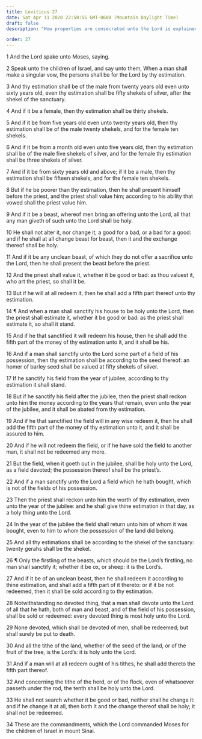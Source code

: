 ```yaml
---
title: Leviticus 27
date: Sat Apr 11 2020 22:50:55 GMT-0600 (Mountain Daylight Time)
draft: false
description: "How properties are consecrated unto the Lord is explained—Israel is commanded to pay tithes of their crops, flocks, and herds."

order: 27
---
```

    
1 And the Lord spake unto Moses, saying.

2 Speak unto the children of Israel, and say unto them, When a man shall make a singular vow, the persons shall be for the Lord by thy estimation.

3 And thy estimation shall be of the male from twenty years old even unto sixty years old, even thy estimation shall be fifty shekels of silver, after the shekel of the sanctuary.

4 And if it be a female, then thy estimation shall be thirty shekels.

5 And if it be from five years old even unto twenty years old, then thy estimation shall be of the male twenty shekels, and for the female ten shekels.

6 And if it be from a month old even unto five years old, then thy estimation shall be of the male five shekels of silver, and for the female thy estimation shall be three shekels of silver.

7 And if it be from sixty years old and above; if it be a male, then thy estimation shall be fifteen shekels, and for the female ten shekels.

8 But if he be poorer than thy estimation, then he shall present himself before the priest, and the priest shall value him; according to his ability that vowed shall the priest value him.

9 And if it be a beast, whereof men bring an offering unto the Lord, all that any man giveth of such unto the Lord shall be holy.

10 He shall not alter it, nor change it, a good for a bad, or a bad for a good: and if he shall at all change beast for beast, then it and the exchange thereof shall be holy.

11 And if it be any unclean beast, of which they do not offer a sacrifice unto the Lord, then he shall present the beast before the priest.

12 And the priest shall value it, whether it be good or bad: as thou valuest it, who art the priest, so shall it be.

13 But if he will at all redeem it, then he shall add a fifth part thereof unto thy estimation.

14 ¶ And when a man shall sanctify his house to be holy unto the Lord, then the priest shall estimate it, whether it be good or bad: as the priest shall estimate it, so shall it stand.

15 And if he that sanctified it will redeem his house, then he shall add the fifth part of the money of thy estimation unto it, and it shall be his.

16 And if a man shall sanctify unto the Lord some part of a field of his possession, then thy estimation shall be according to the seed thereof: an homer of barley seed shall be valued at fifty shekels of silver.

17 If he sanctify his field from the year of jubilee, according to thy estimation it shall stand.

18 But if he sanctify his field after the jubilee, then the priest shall reckon unto him the money according to the years that remain, even unto the year of the jubilee, and it shall be abated from thy estimation.

19 And if he that sanctified the field will in any wise redeem it, then he shall add the fifth part of the money of thy estimation unto it, and it shall be assured to him.

20 And if he will not redeem the field, or if he have sold the field to another man, it shall not be redeemed any more.

21 But the field, when it goeth out in the jubilee, shall be holy unto the Lord, as a field devoted; the possession thereof shall be the priest’s.

22 And if a man sanctify unto the Lord a field which he hath bought, which is not of the fields of his possession.

23 Then the priest shall reckon unto him the worth of thy estimation, even unto the year of the jubilee: and he shall give thine estimation in that day, as a holy thing unto the Lord.

24 In the year of the jubilee the field shall return unto him of whom it was bought, even to him to whom the possession of the land did belong.

25 And all thy estimations shall be according to the shekel of the sanctuary: twenty gerahs shall be the shekel.

26 ¶ Only the firstling of the beasts, which should be the Lord’s firstling, no man shall sanctify it; whether it be ox, or sheep: it is the Lord’s.

27 And if it be of an unclean beast, then he shall redeem it according to thine estimation, and shall add a fifth part of it thereto: or if it be not redeemed, then it shall be sold according to thy estimation.

28 Notwithstanding no devoted thing, that a man shall devote unto the Lord of all that he hath, both of man and beast, and of the field of his possession, shall be sold or redeemed: every devoted thing is most holy unto the Lord.

29 None devoted, which shall be devoted of men, shall be redeemed; but shall surely be put to death.

30 And all the tithe of the land, whether of the seed of the land, or of the fruit of the tree, is the Lord’s: it is holy unto the Lord.

31 And if a man will at all redeem ought of his tithes, he shall add thereto the fifth part thereof.

32 And concerning the tithe of the herd, or of the flock, even of whatsoever passeth under the rod, the tenth shall be holy unto the Lord.

33 He shall not search whether it be good or bad, neither shall he change it: and if he change it at all, then both it and the change thereof shall be holy; it shall not be redeemed.

34 These are the commandments, which the Lord commanded Moses for the children of Israel in mount Sinai.
